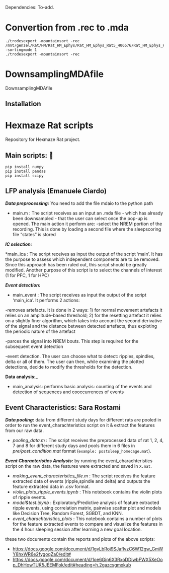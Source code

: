Dependencies: To-add. 

# Convertion from .rec to .mda
```
./trodesexport -mountainsort -rec /mnt/genzel/Rat/HM/Rat_HM_Ephys/Rat_HM_Ephys_Rat5_406576/Rat_HM_Ephys_Rat5_406576_20210614/Rat_Hm_Ephys_Rat5_406576_20210614_presleep/Rat_Hm_Ephys_Rat5_406576_20210614_presleep.rec -sortingmode 1
./trodesexport -mountainsort -rec
```

# DownsamplingMDAfile
DownsamplingMDAfile
## Installation 


# Hexmaze Rat scripts
Repository for Hexmaze Rat project. 

## Main scripts: :file_folder: 
```
pip install numpy
pip install pandas
pip install scipy
```

## LFP analysis (Emanuele Ciardo)
_**Data preprocessing:**_ 
You need to add the file mdaio to the python path

  * main.m : The script receives as an input an .mda file - which has already been downsampled - that the user can select once the pop-up is opened. The main action it perform are:
-select the NREM portion of the recording. This is done by loading a second file where the sleepscoring file “states” is stored

_**IC selection:**_ 

  *main_ica : The script receives as input the output of the script ‘main’. It has the purpose to assess which independent components are to be removed. Since this approach has been ruled out, this script should be greatly modified. Another purpose of this script is to select the channels of interest (1 for PFC, 1 for HPC)

_**Event detection:**_ 

  * main_event : The script receives as input the output of the script ‘main_ica’. It performs 2 actions:

-removes artefacts.  It is done in 2 ways: 1) for normal movement artefacts it relies on an amplitude-based threshold; 2) for the resetting artefact it relies on a slightly finer algorithm, which takes into account the second derivative of the signal and the distance between detected artefacts, thus exploting the periodic nature of the artefact

-parces the signal into NREM bouts. This step is required for the subsequent event detection

-event detection. The user can choose what to detect: ripples, spindles, delta or all of them. The user can then, while examining the plotted detections, decide to modify the thresholds for the detection.




**Data analysis:**_ 

  * main_analysis: performs basic analysis: counting of the events and detection of sequences and cooccurrences of events

## Event Characteristics: Sara Rostami

_**Data pooling:**_ 
data from different study days for different rats are pooled in order to run the event_charachteristics script on it & extract the features from our raw data.

  * _pooling_data.m_ : The script receives the preprocessed data of rat 1, 2, 4, 7 and 8 for different study days and pools them in 6 files in *pre/post_condition.mat* format (`example: postsleep_homecage.mat`).


_**Event Characteristics Analysis:**_ 
by running the event_charachteristics script on the raw data, the features were extracted and saved in `X.mat`.

  * _making_event_characteristics_file.m_ : The script receives the feature extracted data of events (ripple,spindle and delta) and outputs the feature extracted data in _.csv_ format.
  * _violin_plots_ripple_events.ipynb_ : This notebook contains the violin plots of ripple events.
  * _model&test.ipynb_ : Exploratory/Predictive analysis of feature extracted ripple events, using correlation matrix, pairwise scatter plot and models like Decision Tree, Random Forest, SGBDT, and KNN.
  * _event_charachteristics_plots_ : This notebook contains a number of plots for the feature extracted events to compare and visualize the features in the 4 hour sleeping session after learning a new goal location.

these two documents contain the reports and plots of the above scripts:
* https://docs.google.com/document/d/1gvLbRoj9SJaflvzC6W12gw_GmWY8hxWR6e2fygoqZa0/edit#
* https://docs.google.com/document/d/1oe6Gip6X3RxoDDiwbFWX5XeOop_DhHowTUK5JEEMFok/edit#heading=h.2gazcsgmxkub
